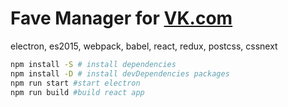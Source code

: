 # Fave Manager for [VK.com](https://vk.com/)

electron, es2015, webpack, babel, react, redux, postcss, cssnext

```bash
npm install -S # install dependencies
npm install -D # install devDependencies packages
npm run start #start electron
npm run build #build react app
```
